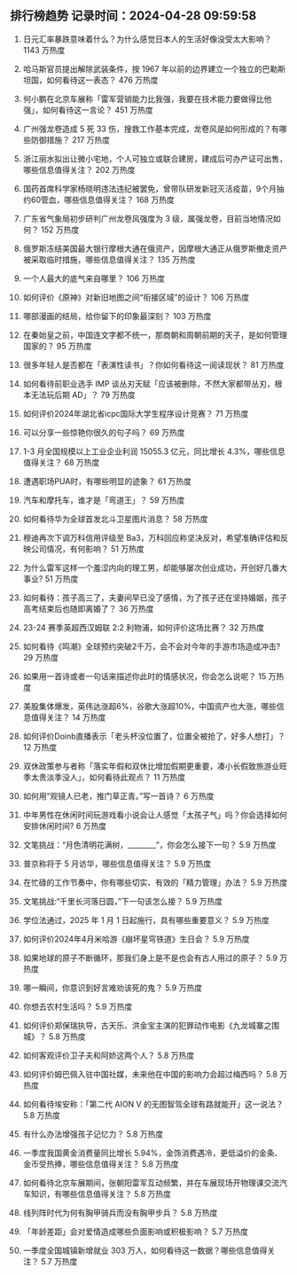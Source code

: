 
## 排行榜趋势 记录时间：2024-04-28 09:59:58
  
  1. 日元汇率暴跌意味着什么？为什么感觉日本人的生活好像没受太大影响？ 1143 万热度
    
  2. 哈马斯官员提出解除武装条件，按 1967 年以前的边界建立一个独立的巴勒斯坦国，如何看待这一表态？ 476 万热度
    
  3. 何小鹏在北京车展称「雷军营销能力比我强，我要在技术能力要做得比他强」，如何看待这一言论？ 451 万热度
    
  4. 广州强龙卷造成 5 死 33 伤，搜救工作基本完成，龙卷风是如何形成的？有哪些防御措施？ 217 万热度
    
  5. 浙江丽水拟出让微小宅地，个人可独立或联合建房，建成后可办产证可出售，哪些信息值得关注？ 202 万热度
    
  6. 国药首席科学家杨晓明违法违纪被罢免，曾带队研发新冠灭活疫苗，9个月抽约60管血，哪些信息值得关注？ 168 万热度
    
  7. 广东省气象局初步研判广州龙卷风强度为 3 级，属强龙卷，目前当地情况如何？ 152 万热度
    
  8. 俄罗斯冻结美国最大银行摩根大通在俄资产，因摩根大通正从俄罗斯撤走资产被采取临时措施，哪些信息值得关注？ 135 万热度
    
  9. 一个人最大的底气来自哪里？ 106 万热度
    
  10. 如何评价《原神》对新旧地图之间“衔接区域”的设计？ 106 万热度
    
  11. 哪部漫画的结局，给你留下的印象最深刻？ 103 万热度
    
  12. 在秦始皇之前，中国连文字都不统一，那商朝和周朝前期的天子，是如何管理国家的？ 95 万热度
    
  13. 很多年轻人是否都在「表演性读书」？你如何看待这一阅读现状？ 81 万热度
    
  14. 如何看待前职业选手 IMP 谈丛刃天赋「应该被删除，不然大家都带丛刃，根本无法玩后期 AD」？ 79 万热度
    
  15. 如何评价2024年湖北省icpc国际大学生程序设计竞赛？ 71 万热度
    
  16. 可以分享一些惊艳你很久的句子吗？ 69 万热度
    
  17. 1-3 月全国规模以上工业企业利润 15055.3 亿元，同比增长 4.3%，哪些信息值得关注？ 68 万热度
    
  18. 遭遇职场PUA时，有哪些明显的迹象？ 61 万热度
    
  19. 汽车和摩托车，谁才是「弯道王」？ 59 万热度
    
  20. 如何看待华为全球首发北斗卫星图片消息？ 58 万热度
    
  21. 穆迪再次下调万科信用评级至 Ba3，万科回应称坚决反对，希望准确评估和反映公司情况，有何影响？ 51 万热度
    
  22. 为什么雷军这样一个羞涩内向的理工男，却能够屡次创业成功，开创好几番大事业? 51 万热度
    
  23. 如何看待：孩子高三了，夫妻间早已没了感情，为了孩子还在坚持婚姻，孩子高考结束后也随即离婚了？ 36 万热度
    
  24. 23-24 赛季英超西汉姆联 2:2 利物浦，如何评价这场比赛？ 32 万热度
    
  25. 如何看待《鸣潮》全球预约突破2千万，会不会对今年的手游市场造成冲击? 29 万热度
    
  26. 如果用一首诗或者一句话来描述你此时的情感状况，你会怎么说呢？ 15 万热度
    
  27. 美股集体爆发，英伟达涨超6%，谷歌大涨超10%，中国资产也大涨，哪些信息值得关注？ 14 万热度
    
  28. 如何评价Doinb直播表示「老头杯没位置了，位置全被抢了，好多人想打」？ 12 万热度
    
  29. 双休政策参与者称「落实年假和双休比增加假期更重要，凑小长假致旅游业旺季太贵淡季没人」，如何看待此观点？ 11 万热度
    
  30. 如何用“观镜人已老，推门草正青。”写一首诗？ 6 万热度
    
  31. 中年男性在休闲时间玩游戏看小说会让人感觉「太孩子气」吗？你会选择如何安排休闲时间? 6 万热度
    
  32. 文笔挑战：“月色清明花满树，________”，你会怎么接下一句？ 5.9 万热度
    
  33. 普京称将于 5 月访华，哪些信息值得关注？ 5.9 万热度
    
  34. 在忙碌的工作节奏中，你有哪些切实、有效的「精力管理」办法？ 5.9 万热度
    
  35. 文笔挑战:“千里长河落日圆，”下一句该怎么接？ 5.9 万热度
    
  36. 学位法通过，2025 年 1 月 1 日起施行，具有哪些重要意义？ 5.9 万热度
    
  37. 如何评价2024年4月米哈游《崩坏星穹铁道》生日会？ 5.9 万热度
    
  38. 如果地球的原子不断循环，那我们身上是不是也会有古人用过的原子？ 5.9 万热度
    
  39. 哪一瞬间，你意识到好言难劝该死的鬼？ 5.9 万热度
    
  40. 你想去农村生活吗？ 5.9 万热度
    
  41. 如何评价郑保瑞执导，古天乐、洪金宝主演的犯罪动作电影《九龙城寨之围城》？ 5.8 万热度
    
  42. 如何客观评价卫子夫和阿娇这两个人？ 5.8 万热度
    
  43. 如何评价姆巴佩入驻中国社媒，未来他在中国的影响力会超过梅西吗？ 5.8 万热度
    
  44. 如何看待埃安称：「第二代 AION V 的无图智驾全球有路就能开」这一说法？ 5.8 万热度
    
  45. 有什么办法增强孩子记忆力？ 5.8 万热度
    
  46. 一季度我国黄金消费量同比增长 5.94%，金饰消费遇冷，更低溢价的金条、金币受热捧，哪些信息值得关注？ 5.8 万热度
    
  47. 如何看待北京车展期间，张朝阳雷军互动频繁，并在车展现场开物理课交流汽车知识，有哪些信息值得关注？ 5.8 万热度
    
  48. 线列阵时代为何有胸甲骑兵而没有胸甲步兵？ 5.8 万热度
    
  49. 「年龄差距」会对爱情造成哪些负面影响或积极影响？ 5.7 万热度
    
  50. 一季度全国城镇新增就业 303 万人，如何看待这一数据？哪些信息值得关注？ 5.7 万热度
    